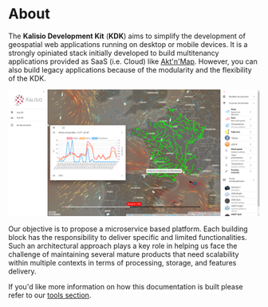 # About

The **Kalisio Development Kit** (**KDK**) aims to simplify the development of geospatial web applications running on desktop or mobile devices. It is a strongly opiniated stack initially developed to build multitenancy applications provided as SaaS (i.e. Cloud) like [Akt'n'Map](https://aktnmap.com). However, you can also build legacy applications because of the modularity and the flexibility of the KDK.

![Kano application built with the KDK](../assets/kano-weather.png)

Our objective is to propose a microservice based platform. Each building block has the responsibility to deliver specific and limited functionalities. Such an architectural approach plays a key role in helping us face the challenge of maintaining several mature products that need scalability within multiple contexts in terms of processing, storage, and features delivery.

If you'd like more information on how this documentation is built please refer to our [tools section](../tools/documentation.md#documentation).


